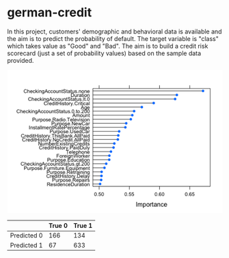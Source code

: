 # german-credit
In this project, customers' demographic and behavioral data is available and the aim is to predict the probability of default.  The target variable is "class" which takes value as "Good" and "Bad".  The aim is to build a credit risk scorecard (just a set of probability values) based on the sample data provided.

![alt text](https://raw.githubusercontent.com/ivan-sepulveda/german-credit/master/variableImportance.png)

|         |     True 0       | True 1  |
| ------------- |-------------| -----|
| Predicted 0      | 166 | 134 |
| Predicted 1      | 67      |   633 |
